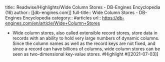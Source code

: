 title:: Readwise/Highlights/Wide Column Stores - DB-Engines Encyclopedia (16)
author:: [[db-engines.com]]
full-title:: Wide Column Stores - DB-Engines Encyclopedia
category:: #articles
url:: https://db-engines.com/en/article/Wide+Column+Stores

- Wide column stores, also called extensible record stores, store data in records with an ability to hold very large numbers of dynamic columns. Since the column names as well as the record keys are not fixed, and since a record can have billions of columns, wide column stores can be seen as two-dimensional key-value stores. #Highlight #[[2021-07-03]]
